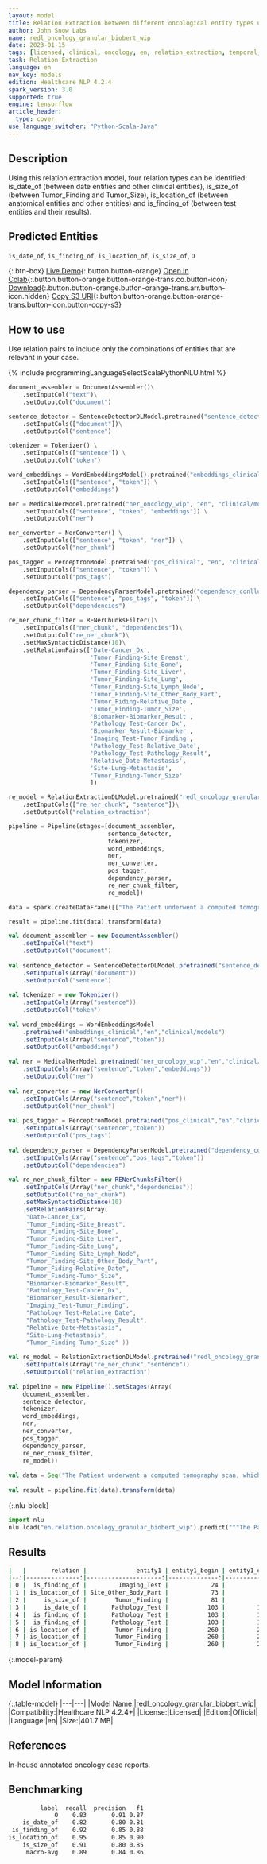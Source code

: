 ```yaml
---
layout: model
title: Relation Extraction between different oncological entity types using granular classes (ReDL)
author: John Snow Labs
name: redl_oncology_granular_biobert_wip
date: 2023-01-15
tags: [licensed, clinical, oncology, en, relation_extraction, temporal, test, biomarker, anatomy, tensorflow]
task: Relation Extraction
language: en
nav_key: models
edition: Healthcare NLP 4.2.4
spark_version: 3.0
supported: true
engine: tensorflow
article_header:
  type: cover
use_language_switcher: "Python-Scala-Java"
---
```


## Description

Using this relation extraction model, four relation types can be identified: is_date_of (between date entities and other clinical entities), is_size_of (between Tumor_Finding and Tumor_Size), is_location_of (between anatomical entities and other entities) and is_finding_of (between test entities and their results).

## Predicted Entities

`is_date_of`, `is_finding_of`, `is_location_of`, `is_size_of`, `O`

{:.btn-box}
[Live Demo](https://demo.johnsnowlabs.com/healthcare/RE_ONCOLOGY/){:.button.button-orange}
[Open in Colab](https://colab.research.google.com/github/JohnSnowLabs/spark-nlp-workshop/blob/master/tutorials/Certification_Trainings/Healthcare/27.Oncology_Model.ipynb){:.button.button-orange.button-orange-trans.co.button-icon}
[Download](https://s3.amazonaws.com/auxdata.johnsnowlabs.com/clinical/models/redl_oncology_granular_biobert_wip_en_4.2.4_3.0_1673768709402.zip){:.button.button-orange.button-orange-trans.arr.button-icon.hidden}
[Copy S3 URI](s3://auxdata.johnsnowlabs.com/clinical/models/redl_oncology_granular_biobert_wip_en_4.2.4_3.0_1673768709402.zip){:.button.button-orange.button-orange-trans.button-icon.button-copy-s3}

## How to use

Use relation pairs to include only the combinations of entities that are relevant in your case.

<div class="tabs-box" markdown="1">
{% include programmingLanguageSelectScalaPythonNLU.html %}

```python
document_assembler = DocumentAssembler()\
    .setInputCol("text")\
    .setOutputCol("document")

sentence_detector = SentenceDetectorDLModel.pretrained("sentence_detector_dl_healthcare","en","clinical/models")\
    .setInputCols(["document"])\
    .setOutputCol("sentence")

tokenizer = Tokenizer() \
    .setInputCols(["sentence"]) \
    .setOutputCol("token")

word_embeddings = WordEmbeddingsModel().pretrained("embeddings_clinical", "en", "clinical/models")\
    .setInputCols(["sentence", "token"]) \
    .setOutputCol("embeddings")

ner = MedicalNerModel.pretrained("ner_oncology_wip", "en", "clinical/models") \
    .setInputCols(["sentence", "token", "embeddings"]) \
    .setOutputCol("ner")

ner_converter = NerConverter() \
    .setInputCols(["sentence", "token", "ner"]) \
    .setOutputCol("ner_chunk")

pos_tagger = PerceptronModel.pretrained("pos_clinical", "en", "clinical/models") \
    .setInputCols(["sentence", "token"]) \
    .setOutputCol("pos_tags")

dependency_parser = DependencyParserModel.pretrained("dependency_conllu", "en") \
    .setInputCols(["sentence", "pos_tags", "token"]) \
    .setOutputCol("dependencies")

re_ner_chunk_filter = RENerChunksFilter()\
    .setInputCols(["ner_chunk", "dependencies"])\
    .setOutputCol("re_ner_chunk")\
    .setMaxSyntacticDistance(10)\
    .setRelationPairs(['Date-Cancer_Dx',
                       'Tumor_Finding-Site_Breast',
                       'Tumor_Finding-Site_Bone',
                       'Tumor_Finding-Site_Liver',
                       'Tumor_Finding-Site_Lung',
                       'Tumor_Finding-Site_Lymph_Node',
                       'Tumor_Finding-Site_Other_Body_Part',
                       'Tumor_Fiding-Relative_Date',
                       'Tumor_Finding-Tumor_Size',
                       'Biomarker-Biomarker_Result',
                       'Pathology_Test-Cancer_Dx',
                       'Biomarker_Result-Biomarker',
                       'Imaging_Test-Tumor_Finding',
                       'Pathology_Test-Relative_Date',
                       'Pathology_Test-Pathology_Result',
                       'Relative_Date-Metastasis',
                       'Site-Lung-Metastasis',
                       'Tumor_Finding-Tumor_Size'
                       ])

re_model = RelationExtractionDLModel.pretrained("redl_oncology_granular_biobert_wip", "en", "clinical/models")\
    .setInputCols(["re_ner_chunk", "sentence"])\
    .setOutputCol("relation_extraction")

pipeline = Pipeline(stages=[document_assembler,
                            sentence_detector,
                            tokenizer,
                            word_embeddings,
                            ner,
                            ner_converter,
                            pos_tagger,
                            dependency_parser,
                            re_ner_chunk_filter,
                            re_model])

data = spark.createDataFrame([["The Patient underwent a computed tomography scan, which showed a complex ovarian mass, 2 cm insize . A Pap smear performed one month later was positive for atypical glandular cells suspicious for adenocarcinoma. The pathologic specimen showed extension of the tumor throughout the fallopian tubes, appendix, omentum, and 5 out of 5 enlarged lymph nodes."]]).toDF("text")

result = pipeline.fit(data).transform(data)
```
```scala
val document_assembler = new DocumentAssembler()
	.setInputCol("text")
	.setOutputCol("document")
	
val sentence_detector = SentenceDetectorDLModel.pretrained("sentence_detector_dl_healthcare","en","clinical/models")
	.setInputCols(Array("document"))
	.setOutputCol("sentence")
	
val tokenizer = new Tokenizer()
	.setInputCols(Array("sentence"))
	.setOutputCol("token")
	
val word_embeddings = WordEmbeddingsModel
	.pretrained("embeddings_clinical","en","clinical/models")
	.setInputCols(Array("sentence","token"))
	.setOutputCol("embeddings")
	
val ner = MedicalNerModel.pretrained("ner_oncology_wip","en","clinical/models")
	.setInputCols(Array("sentence","token","embeddings"))
	.setOutputCol("ner")
	
val ner_converter = new NerConverter()
	.setInputCols(Array("sentence","token","ner"))
	.setOutputCol("ner_chunk")
	
val pos_tagger = PerceptronModel.pretrained("pos_clinical","en","clinical/models")
	.setInputCols(Array("sentence","token"))
	.setOutputCol("pos_tags")
	
val dependency_parser = DependencyParserModel.pretrained("dependency_conllu","en")
	.setInputCols(Array("sentence","pos_tags","token"))
	.setOutputCol("dependencies")
	
val re_ner_chunk_filter = new RENerChunksFilter()
	.setInputCols(Array("ner_chunk","dependencies"))
	.setOutputCol("re_ner_chunk")
	.setMaxSyntacticDistance(10)
	.setRelationPairs(Array(
     "Date-Cancer_Dx",
     "Tumor_Finding-Site_Breast", 
     "Tumor_Finding-Site_Bone",
     "Tumor_Finding-Site_Liver",
     "Tumor_Finding-Site_Lung",
     "Tumor_Finding-Site_Lymph_Node",
     "Tumor_Finding-Site_Other_Body_Part",
     "Tumor_Fiding-Relative_Date", 
     "Tumor_Finding-Tumor_Size",
     "Biomarker-Biomarker_Result",
     "Pathology_Test-Cancer_Dx", 
     "Biomarker_Result-Biomarker",
     "Imaging_Test-Tumor_Finding",
     "Pathology_Test-Relative_Date", 
     "Pathology_Test-Pathology_Result",
     "Relative_Date-Metastasis", 
     "Site-Lung-Metastasis", 
     "Tumor_Finding-Tumor_Size" ))
	
val re_model = RelationExtractionDLModel.pretrained("redl_oncology_granular_biobert_wip","en","clinical/models")
	.setInputCols(Array("re_ner_chunk","sentence"))
	.setOutputCol("relation_extraction")
	
val pipeline = new Pipeline().setStages(Array(
    document_assembler, 
    sentence_detector, 
    tokenizer, 
    word_embeddings,
    ner, 
    ner_converter, 
    pos_tagger, 
    dependency_parser, 
    re_ner_chunk_filter, 
    re_model))
	
val data = Seq("The Patient underwent a computed tomography scan, which showed a complex ovarian mass, 2 cm insize . A Pap smear performed one month later was positive for atypical glandular cells suspicious for adenocarcinoma. The pathologic specimen showed extension of the tumor throughout the fallopian tubes, appendix, omentum, and 5 out of 5 enlarged lymph nodes.").toDF("text")
	
val result = pipeline.fit(data).transform(data)
```


{:.nlu-block}
```python
import nlu
nlu.load("en.relation.oncology_granular_biobert_wip").predict("""The Patient underwent a computed tomography scan, which showed a complex ovarian mass, 2 cm insize . A Pap smear performed one month later was positive for atypical glandular cells suspicious for adenocarcinoma. The pathologic specimen showed extension of the tumor throughout the fallopian tubes, appendix, omentum, and 5 out of 5 enlarged lymph nodes.""")
```

</div>

## Results

```bash
|   |       relation |              entity1 | entity1_begin | entity1_end |                   chunk1 |              entity2 | entity2_begin | entity2_end |                   chunk2 | confidence |
|--:|---------------:|---------------------:|--------------:|------------:|-------------------------:|---------------------:|--------------:|------------:|-------------------------:|-----------:|
| 0 |  is_finding_of |         Imaging_Test |            24 |          47 | computed tomography scan |        Tumor_Finding |            81 |          84 |                     mass |   0.672964 |
| 1 | is_location_of | Site_Other_Body_Part |            73 |          79 |                  ovarian |        Tumor_Finding |            81 |          84 |                     mass |   0.976508 |
| 2 |     is_size_of |        Tumor_Finding |            81 |          84 |                     mass |           Tumor_Size |            87 |          90 |                     2 cm |   0.952546 |
| 3 |     is_date_of |       Pathology_Test |           103 |         111 |                Pap smear |        Relative_Date |           123 |         137 |          one month later |   0.927102 |
| 4 |  is_finding_of |       Pathology_Test |           103 |         111 |                Pap smear |     Pathology_Result |           156 |         179 | atypical glandular cells |   0.860861 |
| 5 |  is_finding_of |       Pathology_Test |           103 |         111 |                Pap smear |            Cancer_Dx |           196 |         209 |           adenocarcinoma |   0.545740 |
| 6 | is_location_of |        Tumor_Finding |           260 |         264 |                    tumor | Site_Other_Body_Part |           281 |         295 |          fallopian tubes |   0.875905 |
| 7 | is_location_of |        Tumor_Finding |           260 |         264 |                    tumor | Site_Other_Body_Part |           298 |         305 |                 appendix |   0.774170 |
| 8 | is_location_of |        Tumor_Finding |           260 |         264 |                    tumor | Site_Other_Body_Part |           308 |         314 |                  omentum |   0.906041 |
```

{:.model-param}
## Model Information

{:.table-model}
|---|---|
|Model Name:|redl_oncology_granular_biobert_wip|
|Compatibility:|Healthcare NLP 4.2.4+|
|License:|Licensed|
|Edition:|Official|
|Language:|en|
|Size:|401.7 MB|

## References

In-house annotated oncology case reports.

## Benchmarking

```bash
         label  recall  precision   f1  
             O    0.83       0.91 0.87   
    is_date_of    0.82       0.80 0.81    
 is_finding_of    0.92       0.85 0.88   
is_location_of    0.95       0.85 0.90    
    is_size_of    0.91       0.80 0.85    
     macro-avg    0.89       0.84 0.86
```

